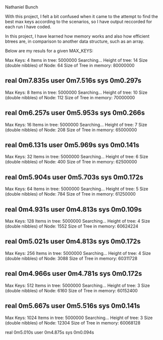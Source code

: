 Nathaniel Bunch

With this project, I felt a bit confused when it came to the attempt to find the best max keys according to the scenarios, so I have output reccorded for each run I have coded.

In this project, I have learned how memory works and also how efficient btrees are, in comparison to another data structure, such as an array.

Below are my resuls for a given MAX_KEYS:

Max Keys: 4
Items in tree: 5000000
Searching...
Height of tree: 14
Size (double nibbles) of Node: 64
Size of Tree in memory: 80000000

real    0m7.835s
user    0m7.516s
sys     0m0.297s
----------------------------------------
Max Keys: 8
Items in tree: 5000000
Searching...
Height of tree: 10
Size (double nibbles) of Node: 112
Size of Tree in memory: 70000000

real    0m6.257s
user    0m5.953s
sys     0m0.266s
----------------------------------------
Max Keys: 16
Items in tree: 5000000
Searching...
Height of tree: 7
Size (double nibbles) of Node: 208
Size of Tree in memory: 65000000

real    0m6.131s
user    0m5.969s
sys     0m0.141s
----------------------------------------
Max Keys: 32
Items in tree: 5000000
Searching...
Height of tree: 6
Size (double nibbles) of Node: 400
Size of Tree in memory: 62500000

real    0m5.904s
user    0m5.703s
sys     0m0.172s
----------------------------------------
Max Keys: 64
Items in tree: 5000000
Searching...
Height of tree: 5
Size (double nibbles) of Node: 784
Size of Tree in memory: 61250000

real    0m4.931s
user    0m4.813s
sys     0m0.109s
-----------------------------------------
Max Keys: 128
Items in tree: 5000000
Searching...
Height of tree: 4
Size (double nibbles) of Node: 1552
Size of Tree in memory: 60624224

real    0m5.021s
user    0m4.813s
sys     0m0.172s
-----------------------------------------
Max Keys: 256
Items in tree: 5000000
Searching...
Height of tree: 4
Size (double nibbles) of Node: 3088
Size of Tree in memory: 60311728

real    0m4.966s
user    0m4.781s
sys     0m0.172s
------------------------------------------
Max Keys: 512
Items in tree: 5000000
Searching...
Height of tree: 3
Size (double nibbles) of Node: 6160
Size of Tree in memory: 60152400

real    0m5.667s
user    0m5.516s
sys     0m0.141s
------------------------------------------
Max Keys: 1024
Items in tree: 5000000
Searching...
Height of tree: 3
Size (double nibbles) of Node: 12304
Size of Tree in memory: 60068128

real    0m5.010s
user    0m4.875s
sys     0m0.094s
